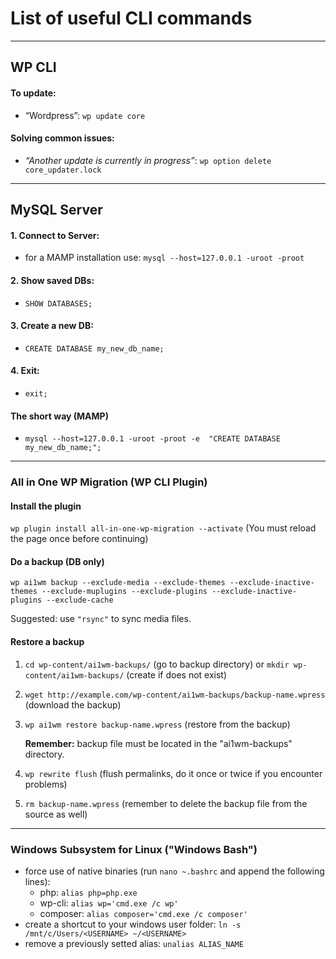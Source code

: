 # List of useful CLI commands

---

## WP CLI

#### To update: 
- “Wordpress”: `wp update core`

#### Solving common issues:
- _“Another update is currently in progress”_: `wp option delete core_updater.lock`

---

## MySQL Server

#### 1. Connect to Server:
- for a MAMP installation use: `mysql --host=127.0.0.1 -uroot -proot`

#### 2. Show saved DBs:
- `SHOW DATABASES;`

#### 3. Create a new DB:
- `CREATE DATABASE my_new_db_name;`

#### 4. Exit:
- `exit;`

#### The short way (MAMP)
- `mysql --host=127.0.0.1 -uroot -proot -e  "CREATE DATABASE my_new_db_name;";`

---

### All in One WP Migration (WP CLI Plugin)

#### Install the plugin

`wp plugin install all-in-one-wp-migration --activate` (You must reload the page once before continuing)

#### Do a backup (DB only)

`wp ai1wm backup --exclude-media --exclude-themes --exclude-inactive-themes --exclude-muplugins --exclude-plugins --exclude-inactive-plugins --exclude-cache`

Suggested: use `"rsync"` to sync media files.

#### Restore a backup

1. `cd wp-content/ai1wm-backups/` (go to backup directory) or `mkdir wp-content/ai1wm-backups/` (create if does not exist)

2. `wget http://example.com/wp-content/ai1wm-backups/backup-name.wpress` (download the backup)

3. `wp ai1wm restore backup-name.wpress` (restore from the backup)
    
    **Remember:** backup file must be located in the "ai1wm-backups" directory.    

4. `wp rewrite flush` (flush permalinks, do it once or twice if you encounter problems)

5. `rm backup-name.wpress` (remember to delete the backup file from the source as well)

---

### Windows Subsystem for Linux ("Windows Bash")
- force use of native binaries (run `nano ~.bashrc` and append the following lines):
   - php: `alias php=php.exe`
   - wp-cli: `alias wp='cmd.exe /c wp'`
   - composer: `alias composer='cmd.exe /c composer'`
- create a shortcut to your windows user folder: `ln -s /mnt/c/Users/<USERNAME> ~/<USERNAME>`
- remove a previously setted alias: `unalias ALIAS_NAME`
